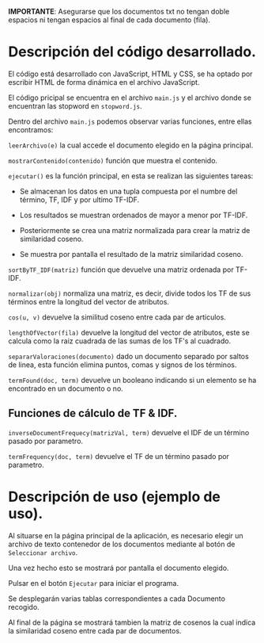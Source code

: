 **IMPORTANTE**: Asegurarse que los documentos txt no tengan doble espacios ni tengan espacios al final de cada documento (fila).

# Descripción del código desarrollado.

El código está desarrollado con JavaScript, HTML y CSS, se ha optado por escribir HTML de forma dinámica en el archivo JavaScript.

El código pricipal se encuentra en el archivo `main.js` y el archivo donde se encuentran las stopword en `stopword.js`.

Dentro del archivo `main.js` podemos observar varias funciones, entre ellas encontramos:

`leerArchivo(e)` la cual accede el documento elegido en la página principal.

`mostrarContenido(contenido)` función que muestra el contenido.

`ejecutar()` es la función principal, en esta se realizan las siguientes tareas:

- Se almacenan los datos en una tupla compuesta por el numbre del término, TF, IDF y por ultimo TF-IDF.

- Los resultados se muestran ordenados de mayor a menor por TF-IDF.

- Posteriormente se crea una matriz normalizada para crear la matriz de similaridad coseno.

- Se muestra por pantalla el resultado de la matriz similaridad coseno.


`sortByTF_IDF(matriz)` función que devuelve una matriz ordenada por TF-IDF.

`normalizar(obj)` normaliza una matriz, es decir, divide todos los TF de sus términos entre la longitud del vector de atributos.

`cos(u, v)` devuelve la similitud coseno entre cada par de articulos.

`lengthOfVector(fila)` devuelve la longitud del vector de atributos, este se calcula como la raiz cuadrada de las sumas de los TF's al cuadrado.

`separarValoraciones(documento)` dado un documento separado por saltos de linea, esta función elimina puntos, comas y signos de los términos.

`termFound(doc, term)` devuelve un booleano indicando si un elemento se ha encontrado en un documento o no.

## Funciones de cálculo de TF & IDF.

`inverseDocumentFrequecy(matrizVal, term)` devuelve el IDF de un término pasado por parametro.

`termFrequency(doc, term)` devuelve el TF de un término pasado por parametro.


# Descripción de uso (ejemplo de uso).
Al situarse en la página principal de la aplicación, es necesario elegir un archivo de texto contenedor de los documentos mediante al botón de `Seleccionar archivo`.

Una vez hecho esto se mostrará por pantalla el documento elegido.

Pulsar en el botón `Ejecutar` para iniciar el programa.

Se desplegarán varias tablas correspondientes a cada Documento recogido.

Al final de la página se mostrará tambien la matriz de cosenos la cual indica la similaridad coseno entre cada par de documentos.
